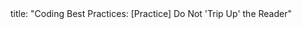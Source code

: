 <frontmatter>
title: "Coding Best Practices: [Practice] Do Not 'Trip Up' the Reader"
</frontmatter>

<include src="unit-inPage-asFlat.md" boilerplate /> 